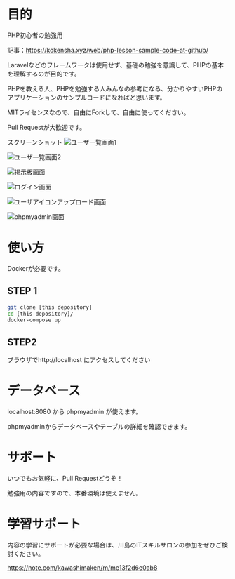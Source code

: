 # 目的

PHP初心者の勉強用

記事：https://kokensha.xyz/web/php-lesson-sample-code-at-github/

Laravelなどのフレームワークは使用せず、基礎の勉強を意識して、PHPの基本を理解するのが目的です。

PHPを教える人、PHPを勉強する人みんなの参考になる、分かりやすいPHPのアプリケーションのサンプルコードになればと思います。

MITライセンスなので、自由にForkして、自由に使ってください。

Pull Requestが大歓迎です。


スクリーンショット
![ユーザ一覧画面1](https://github.com/kawashimaken/docker-lamp-lesson/raw/master/screenshot/member.png)

![ユーザ一覧画面2](https://github.com/kawashimaken/docker-lamp-lesson/raw/master/screenshot/member2.png)

![掲示板画面](https://github.com/kawashimaken/docker-lamp-lesson/raw/master/screenshot/bbs.png)

![ログイン画面](https://github.com/kawashimaken/docker-lamp-lesson/raw/master/screenshot/login.png)

![ユーザアイコンアップロード画面](https://github.com/kawashimaken/docker-lamp-lesson/raw/master/screenshot/upload.png)

![phpmyadmin画面](https://github.com/kawashimaken/docker-lamp-lesson/raw/master/screenshot/phpmyadmin.png)


# 使い方

Dockerが必要です。


## STEP 1
```bash
git clone [this depository]
cd [this depository]/
docker-compose up
```


## STEP2

ブラウザでhttp://localhost にアクセスしてください


# データベース

localhost:8080 から phpmyadmin が使えます。

phpmyadminからデータベースやテーブルの詳細を確認できます。

# サポート

いつでもお気軽に、Pull Requestどうぞ！

勉強用の内容ですので、本番環境は使えません。

# 学習サポート

内容の学習にサポートが必要な場合は、川島のITスキルサロンの参加をぜひご検討ください。

https://note.com/kawashimaken/m/me13f2d6e0ab8



